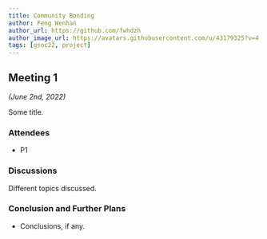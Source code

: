 ```yaml
---
title: Community Bonding
author: Feng Wenhan
author_url: https://github.com/fwhdzh
author_image_url: https://avatars.githubusercontent.com/u/43179325?v=4
tags: [gsoc22, project]
---
```


<!--
SPDX-License-Identifier: CC-BY-SA-4.0

SPDX-FileCopyrightText: 2022 Feng Wenhan <@gmail.com>
-->

## Meeting 1
*(June 2nd, 2022)*

Some title.

<!--truncate-->

### Attendees

- P1

### Discussions

Different topics discussed.

### Conclusion and Further Plans

- Conclusions, if any.
